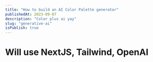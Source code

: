 ```yaml
---
title: "How to build an AI Color Palette generator"
publishedAt: 2023-09-07
description: "Color plus ai yay"
slug: "generative-ai"
isPublish: true
---
```


# Will use NextJS, Tailwind, OpenAI
